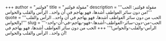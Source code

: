 +++
author = "فولتير"
title = "مقولة فولتير"
description = '''مقولة فولتير: ‏الحب‬ من دون سائر العواطف أشدها، فهو يهاجم في آن واحد.. الرأس والقلب والحواس!'''
quote = '''‏الحب‬ من دون سائر العواطف أشدها، فهو يهاجم في آن واحد.. الرأس والقلب والحواس!'''
slug = '''‏الحب‬-من-دون-سائر-العواطف-أشدها،-فهو-يهاجم-في-آن-واحد-الرأس-والقلب-والحواس!'''
+++
‏الحب‬ من دون سائر العواطف أشدها، فهو يهاجم في آن واحد.. الرأس والقلب والحواس!
